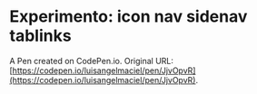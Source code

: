 # Experimento: icon nav sidenav tablinks

A Pen created on CodePen.io. Original URL: [https://codepen.io/luisangelmaciel/pen/JjvOpvR](https://codepen.io/luisangelmaciel/pen/JjvOpvR).

